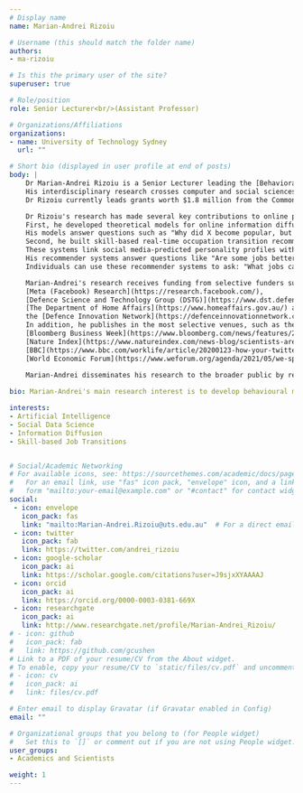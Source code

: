 ```yaml
---
# Display name
name: Marian-Andrei Rizoiu

# Username (this should match the folder name)
authors:
- ma-rizoiu

# Is this the primary user of the site?
superuser: true

# Role/position
role: Senior Lecturer<br/>(Assistant Professor)

# Organizations/Affiliations
organizations:
- name: University of Technology Sydney
  url: ""

# Short bio (displayed in user profile at end of posts)
body: |
    Dr Marian-Andrei Rizoiu is a Senior Lecturer leading the [Behavioral Data Science lab](https://www.behavioral-ds.science/) at the University of Technology Sydney. 
    His interdisciplinary research crosses computer and social sciences, blending psycholinguistics, digital communication and stochastic modelling to understand human attention dynamics in the online environment, the emergence of influence and opinion polarization.
    Dr Rizoiu currently leads grants worth $1.8 million from the Commonwealth of Australia to detect and model the spread of mis- and disinformation and its weaponized counterparts – information and influence operations.

    Dr Rizoiu's research has made several key contributions to online popularity prediction, real-time tracking and countering disinformation campaigns, and understanding shortages and mismatches in labour markets.  
    First, he developed theoretical models for online information diffusion, which can account for complex social phenomena. 
    His models answer questions such as "Why did X become popular, but not Y?" and "How can problematic content be detected based solely on how it spreads?".
    Second, he built skill-based real-time occupation transition recommender systems. 
    These systems link social media-predicted personality profiles with occupation skill requirements to construct personalized career recommendations. 
    His recommender systems answer questions like "Are some jobs better suited to one's personality?" and "Can one be happier and more engaged with a job aligned with their personality?". 
    Individuals can use these recommender systems to ask: "What jobs can I readily perform based on my current skills?" and "What skills should I acquire to transition to a new job?"  

    Marian-Andrei's research receives funding from selective funders such as 
    [Meta (Facebook) Research](https://research.facebook.com/), 
    [Defence Science and Technology Group (DSTG)](https://www.dst.defence.gov.au/), 
    [The Department of Home Affairs](https://www.homeaffairs.gov.au/) and 
    the [Defence Innovation Network](https://defenceinnovationnetwork.com/). 
    In addition, he publishes in the most selective venues, such as the PNAS, PLOS ONE, PLOS Computations Biology, WWW, NeurIPS, IJCAI, and CIKM. As a result, his work has received significant media attention—including 
    [Bloomberg Business Week](https://www.bloomberg.com/news/features/2020-02-12/the-best-way-to-change-your-job-focus-on-your-personality), 
    [Nature Index](https://www.natureindex.com/news-blog/scientists-are-curious-and-idealistic-but-not-very-agreeable-compared-to-other-professions), 
    [BBC](https://www.bbc.com/worklife/article/20200123-how-your-twitter-feed-could-help-find-your-dream-job), and 
    [World Economic Forum](https://www.weforum.org/agenda/2021/05/we-spent-six-years-scouring-billions-of-links-and-found-the-web-is-both-expanding-and-shrinking/).  

    Marian-Andrei disseminates his research to the broader public by regularly contributing to [The Conversation](https://theconversation.com/profiles/marian-andrei-rizoiu-850922). In addition, he also leverages his research to real societal impact by, for example, serving as an expert for the NSW government's Defamation Law Reform or providing evidence for the Australian Federal Senate inquiry into media diversity.
  
bio: Marian-Andrei's main research interest is to develop behavioural models for human actions online, at the intersection of applied statistics, artificial intelligence and social data science, with an interdisciplinary focus on social influence and information diffusion in online communities.  

interests:
- Artificial Intelligence
- Social Data Science
- Information Diffusion
- Skill-based Job Transitions


# Social/Academic Networking
# For available icons, see: https://sourcethemes.com/academic/docs/page-builder/#icons
#   For an email link, use "fas" icon pack, "envelope" icon, and a link in the
#   form "mailto:your-email@example.com" or "#contact" for contact widget.
social:
 - icon: envelope
   icon_pack: fas
   link: "mailto:Marian-Andrei.Rizoiu@uts.edu.au"  # For a direct email link, use "mailto:test@example.org".
 - icon: twitter
   icon_pack: fab
   link: https://twitter.com/andrei_rizoiu
 - icon: google-scholar
   icon_pack: ai
   link: https://scholar.google.com/citations?user=J9sjxXYAAAAJ
 - icon: orcid
   icon_pack: ai
   link: https://orcid.org/0000-0003-0381-669X
 - icon: researchgate
   icon_pack: ai
   link: http://www.researchgate.net/profile/Marian-Andrei_Rizoiu/
# - icon: github
#   icon_pack: fab
#   link: https://github.com/gcushen
# Link to a PDF of your resume/CV from the About widget.
# To enable, copy your resume/CV to `static/files/cv.pdf` and uncomment the lines below.
# - icon: cv
#   icon_pack: ai
#   link: files/cv.pdf

# Enter email to display Gravatar (if Gravatar enabled in Config)
email: ""

# Organizational groups that you belong to (for People widget)
#   Set this to `[]` or comment out if you are not using People widget.
user_groups:
- Academics and Scientists

weight: 1
---
```

